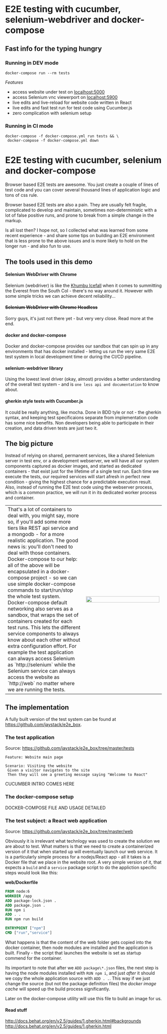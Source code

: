# E2E testing with cucumber, selenium-webdriver and docker-compose

## Fast info for the typing hungry

### Running in DEV mode
```
docker-compose run --rm tests
```

*Features*
- access website under test on [localhost:5000](http://localhost:5000/)
- access Selenium vnc viewerport on [localhost:5900](http://localhost:5900/)
- live edits and live-reload for website code written in React
- live edits and fast test run for test code using Cucumber.js
- zero complication with selenium setup

### Running in CI mode
```
docker-compose -f docker-compose.yml run tests && \
 docker-compose -f docker-compose.yml down
```

# E2E testing with cucumber, selenium and docker-compose

Browser based E2E tests are awesome. You just create a couple of lines of test code and you can cover several thousand lines of application logic and tons of css rule.

Browser based E2E tests are also a pain. They are usually felt fragile, complicated to develop and maintain, sometimes non-deterministic with a lot of false positive runs, and prone to break from a simple change in the markup.

Is all lost then? I hope not, so I collected what was learned from some recent experience - and share some tips on building an E2E environment that is less prone to the above issues and is more likely to hold on the longer run - and also fun to use.

## The tools used in this demo

#### Selenium WebDriver with Chrome
Selenium (webdriver) is like the [Khumbu Icefall](https://en.wikipedia.org/wiki/Khumbu_Icefall) when it comes to summitting the Everest from the South Col - there's no way around it. However with some simple tricks we can achieve decent reliability...

#### ~~Selenium WebDriver with Chrome Headless~~
Sorry guys, it's just not there yet - but very very close. Read  more at the end.

#### docker and docker-compose
Docker and docker-compose provides our sandbox that can spin up in any environments that has docker installed - letting us run the very same E2E test system in local development time or during the CI/CD pipeline.

#### selenium-webdriver library
Using the lowest level driver (okay, almost) provides a better understanding of the overall test system - and is `one less api and documentation` to know about.

#### gherkin style tests with Cucumber.js
It could be really anything, like mocha. Done in BDD tyle or not - the gherkin syntax, and keeping test specificaions separate from implementation code has some nice benefits. Non developers being able to participate in their creation, and data driven tests are just two it.

## The big picture

Instead of relying on shared, permanent services, like a shared Selenium server in test env, or a development webserver, we will have all our system components captured as docker images, and started as dedicated containers - that exist just for the lifetime of a single test run. Each time we execute the tests, our required services will start afresh in perfect new condition - giving the highest chance for a predictable execution result. Also, instead of running the E2E test code using the webserver process, which is a common practice, we will run it in its dedicated worker process and container.

<table>
<tr>
<td width="50%" valign="top">
That's a lot of containers to deal with, you might say, more so, if you'll add some more tiers like REST api service and a mongodb - for a more realistic application. The good news is: you'll don't need to deal with those containers. Docker-compose to our help: all of the above will be encapsulated in a docker-compose project - so we can use simple docker-compose commands to start/run/stop the whole test system. Docker-compose default networking also serves as a sandbox, that wraps the set of containers created for each test runs. This lets the different service components to always know about each other without extra configuration effort. For example the test application can always access Selenium as `http://selenium` while the Selenium service can always access the website as `http://web`  no matter where we are running the tests.
</td>
<td>
<img width="100%" src="https://raw.githubusercontent.com/jaystack/e2e_box/master/content/compose.png" />
</td>
</tr></table>

## The implementation

A fully built version of the test system can be found at https://github.com/jaystack/e2e_box.

### The test application
Source: https://github.com/jaystack/e2e_box/tree/master/tests


```gherkin
Feature: Website main page

Scenario: Visiting the website
 Given a visitor navigates to the site
 Then they will see a greeting message saying "Welcome to React"
```

CUCUMBER INTRO COMES HERE

### The docker-compose setup

DOCKER-COMPOSE FILE AND USAGE DETAILED


### The test subject: a React web application
Source: https://github.com/jaystack/e2e_box/tree/master/web

Obviously it is  irrelevant what technlogy was used to create the solution we are about to test. What matters is that we need to create a containerized version of it that when started up will eventually launch our web service. It is a particularly simple process for a nodejs/React app - all it takes is a Docker file that we place in the website root. A very simple version of it, that expects a `build` and a `service` package script to do the appliction specific steps would look like this:

**web/Dockerfile**
```Dockerfile
FROM node:6
WORKDIR /app
ADD package-lock.json .
ADD package.json .
RUN npm i
ADD . .
RUN npm run build

ENTRYPOINT ["npm"]
CMD ["run","service"]

```
What happens is that the content of the web folder gets copied into the docker container, then node modules are installed and the application is built. Finally - the script that launches the website is set as startup commend for the container.

Its important to note that after we `ADD package\*.json` files, the next step is having the node modules installed with `RUN npm i`, and just _after_ it should we copy the whole application source with `ADD . .`. This way if we just change the source (but not the package definition files) the _docker image cache_ will speed up the  build process significantly.

Later on the docker-compose utility will use this file to build an image for us.
####


#### Read stuff

http://docs.behat.org/en/v2.5/guides/1.gherkin.html#backgrounds
http://docs.behat.org/en/v2.5/guides/1.gherkin.html
















